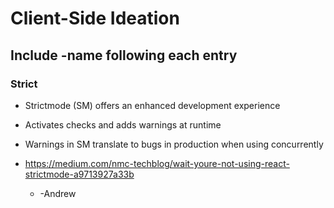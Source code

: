 # Client-Side Ideation

## Include -name following each entry

### Strict
- Strictmode (SM) offers an enhanced development experience
- Activates checks and adds warnings at runtime 
- Warnings in SM translate to bugs in production when using concurrently
- https://medium.com/nmc-techblog/wait-youre-not-using-react-strictmode-a9713927a33b

    - -Andrew 


